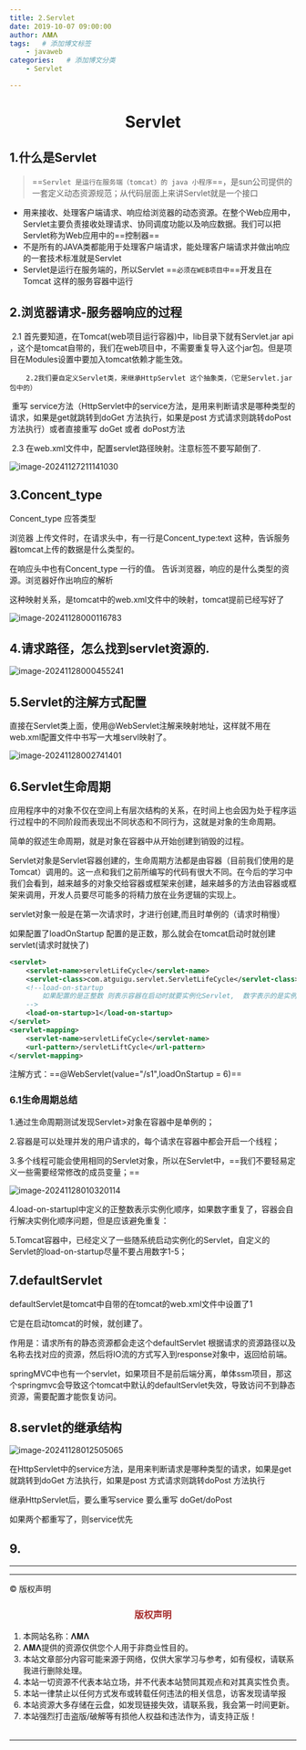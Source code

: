 ```yaml
---
title: 2.Servlet
date: 2019-10-07 09:00:00
author: 𝚲𝚳𝚲
tags:   # 添加博文标签
	- javaweb
categories:   # 添加博文分类
	- Servlet

---
```


<h1><center>Servlet</center></h1>

## 1.什么是Servlet

> ==``Servlet 是运行在服务端（tomcat）的 java 小程序``==，是sun公司提供的一套定义动态资源规范；从代码层面上来讲Servlet就是一个接口

- 用来接收、处理客户端请求、响应给浏览器的动态资源。在整个Web应用中，Servlet主要负责接收处理请求、协同调度功能以及响应数据。我们可以把Servlet称为Web应用中的==控制器==
- 不是所有的JAVA类都能用于处理客户端请求，能处理客户端请求并做出响应的一套技术标准就是Servlet 
- Servlet是运行在服务端的，所以Servlet ==``必须在WEB项目中``==开发且在Tomcat 这样的服务容器中运行

## 2.浏览器请求-服务器响应的过程

​		2.1 首先要知道，在Tomcat(web项目运行容器)中，lib目录下就有Servlet.jar     api  ，这个是tomcat自带的，我们在web项目中，不需要重复导入这个jar包。但是项目在Modules设置中要加入tomcat依赖才能生效。

 		2.2我们要自定义Servlet类，来继承HttpServlet 这个抽象类，（它是Servlet.jar包中的）

​		        重写 service方法（HttpServlet中的service方法，是用来判断请求是哪种类型的请求，如果是get就跳转到doGet 方法执行，如果是post				方式请求则跳转doPost 方法执行）或者直接重写  doGet 或者 doPost方法

​		2.3 在web.xml文件中，配置servlet路径映射。注意标签不要写颠倒了. 



![image-20241127211141030](https://raw.githubusercontent.com/protonlml/blogimages/master/imgs/202411272111359.png)



## 3.Concent_type

Concent_type 应答类型

浏览器 上传文件时，在请求头中，有一行是Concent_type:text 这种，告诉服务器tomcat上传的数据是什么类型的。

在响应头中也有Concent_type 一行的值。 告诉浏览器，响应的是什么类型的资源。浏览器好作出响应的解析

这种映射关系，是tomcat中的web.xml文件中的映射，tomcat提前已经写好了

![image-20241128000116783](https://raw.githubusercontent.com/protonlml/blogimages/master/imgs/202411280001093.png)

## 4.请求路径，怎么找到servlet资源的.

![image-20241128000455241](https://raw.githubusercontent.com/protonlml/blogimages/master/imgs/202411280029090.png)

## 5.Servlet的注解方式配置

直接在Servlet类上面，使用@WebServlet注解来映射地址，这样就不用在web.xml配置文件中书写一大堆servl映射了。

![image-20241128002741401](https://raw.githubusercontent.com/protonlml/blogimages/master/imgs/202411280029810.png)

## 6.Servlet生命周期

应用程序中的对象不仅在空间上有层次结构的关系，在时间上也会因为处于程序运行过程中的不同阶段而表现出不同状态和不同行为，这就是对象的生命周期。

简单的叙述生命周期，就是对象在容器中从开始创建到销毁的过程。

Servlet对象是Servlet容器创建的，生命周期方法都是由容器（目前我们使用的是Tomcat）调用的。这一点和我们之前所编写的代码有很大不同。在今后的学习中我们会看到，越来越多的对象交给容器或框架来创建，越来越多的方法由容器或框架来调用，开发人员要尽可能多的将精力放在业务逻辑的实现上。

servlet对象一般是在第一次请求时，才进行创建,而且时单例的（请求时稍慢）

如果配置了loadOnStartup 配置的是正数，那么就会在tomcat启动时就创建servlet(请求时就快了)

```xml
<servlet>
	<servlet-name>servletLifeCycle</servlet-name>
	<servlet-class>com.atguigu.servlet.ServletLifeCycle</servlet-class>
	<!--load-on-startup
 		如果配置的是正整数 则表示容器在启动时就要实例化Servlet,  数字表示的是实例化的顺序 
	-->
	<load-on-startup>1</load-on-startup>
</servlet>
<servlet-mapping>
	<servlet-name>servletLifeCycle</servlet-name>
	<url-pattern>/servletLiftCycle</url-pattern>
</servlet-mapping>
```

注解方式：==@WebServlet(value="/s1",loadOnStartup = 6)==

### 6.1生命周期总结

1.通过生命周期测试发现Servlet>对象在容器中是单例的；

2.容器是可以处理并发的用户请求的，每个请求在容器中都会开启一个线程；

3.多个线程可能会使用相同的Servlet对象，所以在Servlet中，==我们不要轻易定义一些需要经常修改的成员变量；==

![image-20241128010320114](https://raw.githubusercontent.com/protonlml/blogimages/master/imgs/202411280103727.png)

4.load-on-startupl中定义的正整数表示实例化顺序，如果数字重复了，容器会自行解决实例化顺序问题，但是应该避免重复：

5.Tomcat容器中，已经定义了一些随系统启动实例化的Servlet，自定义的Servlet的load-on-startup尽量不要占用数字1-5；

## 7.defaultServlet

defaultServlet是tomcat中自带的在tomcat的web.xml文件中设置了<load-on-startup>1</load-on-startup>

它是在启动tomcat的时候，就创建了。

作用是：请求所有的静态资源都会走这个defaultServlet 根据请求的资源路径以及名称去找对应的资源，然后将IO流的方式写入到response对象中，返回给前端。

springMVC中也有一个servlet，如果项目不是前后端分离，单体ssm项目，那这个springmvc会导致这个tomcat中默认的defaultServlet失效，导致访问不到静态资源，需要配置才能恢复访问。

## 8.servlet的继承结构

![image-20241128012505065](https://raw.githubusercontent.com/protonlml/blogimages/master/imgs/202411280125087.png)

在HttpServlet中的service方法，是用来判断请求是哪种类型的请求，如果是get就跳转到doGet 方法执行，如果是post				方式请求则跳转doPost 方法执行

继承HttpServlet后，要么重写service 要么重写 doGet/doPost

如果两个都重写了，则service优先



## 9.

---


----

© 版权声明

<escape>

<div>
    <h3 align="center"  style="color: brown;" >版权声明</h3>
    <table>
   		<tr>
    		<ol>
				<li>本网站名称：𝚲𝚳𝚲</li>
				<li>𝚲𝚳𝚲提供的资源仅供您个人用于非商业性目的。</li>
				<li>本站文章部分内容可能来源于网络，仅供大家学习与参考，如有侵权，请联系我进行删除处理。</li>
				<li>本站一切资源不代表本站立场，并不代表本站赞同其观点和对其真实性负责。</li>
        		<li>本站一律禁止以任何方式发布或转载任何违法的相关信息，访客发现请举报</li> 
        		<li>本站资源大多存储在云盘，如发现链接失效，请联系我，我会第一时间更新。</li>
        		<li>本站强烈打击盗版/破解等有损他人权益和违法作为，请支持正版！</li>  
			</ol>
		</tr>
	</table>
</div>








</escape>

----



